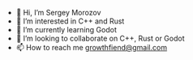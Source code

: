 - 👋 Hi, I’m Sergey Morozov
- 👀 I’m interested in C++ and Rust
- 🌱 I’m currently learning Godot
- 💞️ I’m looking to collaborate on C++, Rust or Godot
- 📫 How to reach me growthfiend@gmail.com

<!---
GrowthFiend/GrowthFiend is a ✨ special ✨ repository because its `README.md` (this file) appears on your GitHub profile.
You can click the Preview link to take a look at your changes.
--->
